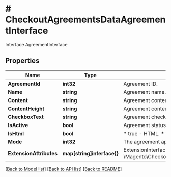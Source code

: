 # # CheckoutAgreementsDataAgreementInterface
Interface AgreementInterface

## Properties 


Name | Type | Description | Notes
------------ | ------------- | ------------- | -------------
**AgreementId**| **int32** | Agreement ID.  |
**Name**| **string** | Agreement name.  |
**Content**| **string** | Agreement content.  |
**ContentHeight**| **string** | Agreement content height. Otherwise, null.  | [optional]
**CheckboxText**| **string** | Agreement checkbox text.  |
**IsActive**| **bool** | Agreement status.  |
**IsHtml**| **bool** | * true - HTML. * false - plain text.  |
**Mode**| **int32** | The agreement applied mode.  |
**ExtensionAttributes**| **map[string]interface{}** | ExtensionInterface class for @see \\Magento\\CheckoutAgreements\\Api\\Data\\AgreementInterface  | [optional]


[[Back to Model list]](../../README.md#models) [[Back to API list]](../../README.md#endpoints) [[Back to README]](../../README.md)

